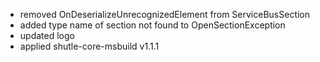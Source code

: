 - removed OnDeserializeUnrecognizedElement from ServiceBusSection
- added type name of section not found to OpenSectionException
- updated logo
- applied shutle-core-msbuild v1.1.1
